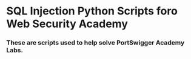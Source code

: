 # SQL Injection Python Scripts foro Web Security Academy

### These are scripts used to help solve PortSwigger Academy Labs. 
